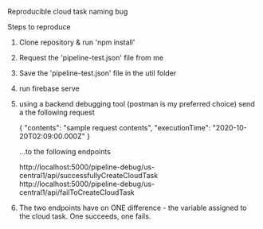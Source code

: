 Reproducible cloud task naming bug

Steps to reproduce

1) Clone repository & run 'npm install'
2) Request the 'pipeline-test.json' file from me
3) Save the 'pipeline-test.json' file in the util folder
4) run firebase serve
5) using a backend debugging tool (postman is my preferred choice) send a the following request

    {
        "contents": "sample request contents",
        "executionTime": "2020-10-20T02:09:00.000Z"
    }


    ...to the following endpoints
    
    
    http://localhost:5000/pipeline-debug/us-central1/api/successfullyCreateCloudTask
    http://localhost:5000/pipeline-debug/us-central1/api/failToCreateCloudTask

6) The two endpoints have on ONE difference - the variable assigned to the cloud task. One succeeds, one fails.
